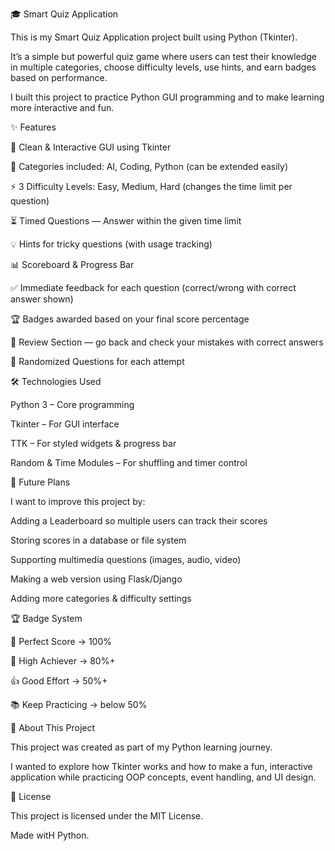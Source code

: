 🎓 Smart Quiz Application
 

This is my Smart Quiz Application project built using Python (Tkinter).

It’s a simple but powerful quiz game where users can test their knowledge in multiple categories, choose difficulty levels, use hints, and earn badges based on performance.

I built this project to practice Python GUI programming and to make learning more interactive and fun.


✨ Features



🎨 Clean & Interactive GUI using Tkinter

📂 Categories included: AI, Coding, Python (can be extended easily)

⚡ 3 Difficulty Levels: Easy, Medium, Hard (changes the time limit per question)

⏳ Timed Questions — Answer within the given time limit

💡 Hints for tricky questions (with usage tracking)

📊 Scoreboard & Progress Bar

✅ Immediate feedback for each question (correct/wrong with correct answer shown)

🏆 Badges awarded based on your final score percentage

📖 Review Section — go back and check your mistakes with correct answers

🔄 Randomized Questions for each attempt




🛠️ Technologies Used


Python 3 – Core programming

Tkinter – For GUI interface

TTK – For styled widgets & progress bar

Random & Time Modules – For shuffling and timer control





🎯 Future Plans


I want to improve this project by:

Adding a Leaderboard so multiple users can track their scores

Storing scores in a database or file system

Supporting multimedia questions (images, audio, video)

Making a web version using Flask/Django

Adding more categories & difficulty settings

🏆 Badge System

🌟 Perfect Score → 100%

🎉 High Achiever → 80%+

👍 Good Effort → 50%+

📚 Keep Practicing → below 50%

🤝 About This Project

This project was created as part of my Python learning journey.

I wanted to explore how Tkinter works and how to make a fun, interactive application while practicing OOP concepts, event handling, and UI design.






📖 License

This project is licensed under the MIT License.

Made witH Python.
